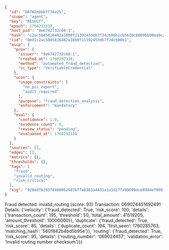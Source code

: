```json
{
  "id": "08762ebbbff36a25",
  "scope": "agent",
  "key": "RESULT",
  "epoch": 1760292318,
  "host_pid": "9e6742732c60:1",
  "hash": "c2ac5045816482a18b0f11392453d67f34c606b1cb5620c8009bb90ea9ca989a",
  "cid": "QmV1c2ac5045816482a18b0f11392453d67f34c606b1",
  "aicp": {
    "prov": {
      "issuer": "9e6742732c60:1",
      "created_at": 1760292318,
      "method": "automated_fraud_detection",
      "vc_type": "VerifiableCredential"
    },
    "ucon": {
      "usage_constraints": [
        "no_pii_export",
        "audit_required"
      ],
      "purpose": "fraud_detection_analysis",
      "enforcement": "mandatory"
    },
    "eval": {
      "confidence": 1.0,
      "evidence_count": 0,
      "review_status": "pending",
      "evaluated_at": 1760292318
    }
  },
  "sources": [],
  "edges": [],
  "metrics": {},
  "thresholds": {},
  "tags": [
    "fraud",
    "invalid_routing",
    "risk_critical"
  ],
  "sig": "928ddf6293fd4600626876f7a6363a4431a1a1d27fa99099dce89d4ef0981b9a"
}
```

Fraud detected: invalid_routing (score: 93)
Transaction: 069024451692491
Details: {'velocity': {'fraud_detected': True, 'risk_score': 100, 'details': {'transaction_count': 195, 'threshold': 50, 'total_amount': 41519205, 'amount_threshold': 10000000}}, 'duplicate': {'fraud_detected': True, 'risk_score': 85, 'details': {'duplicate_count': 194, 'first_seen': 1760285763, 'matching_hash': '560f842b4bd5b95e'}}, 'routing': {'fraud_detected': True, 'risk_score': 95, 'details': {'routing_number': '069024457', 'validation_error': 'Invalid routing number checksum'}}}